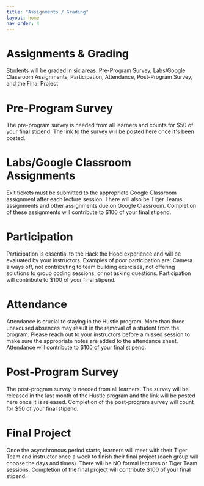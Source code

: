 ```yaml
---
title: "Assignments / Grading"
layout: home
nav_order: 4
---
```

<h1><b>Assignments & Grading</b></h1>

<body>
  <p>Students will be graded in six areas: Pre-Program Survey, Labs/Google Classroom Assignments,	Participation,	Attendance,	Post-Program Survey, and the Final Project</p>

  <h1>Pre-Program Survey</h1>
    <p>The pre-program survey is needed from all learners and counts for $50 of your final stipend. The link to the survey will be posted here once it's been posted. </p>

  <h1>Labs/Google Classroom Assignments</h1>
    <p>Exit tickets must be submitted to the appropriate Google Classroom assignment after each lecture session. There will also be Tiger Teams assignments and other assignments due on Google Classroom. Completion of these assignments will contribute to $100 of your final stipend.</p>

  <h1>Participation</h1>
    <p>Participation is essential to the Hack the Hood experience and will be evaluated by your instructors. Examples of poor participation are: Camera always off, not contributing to team building exercises, not offering solutions to group coding sessions, or not asking questions. Participation will contribute to $100 of your final stipend. </p>

  <h1>Attendance</h1>
    <p>Attendance is crucial to staying in the Hustle program. More than three unexcused absences may result in the removal of a student from the program. Please reach out to your instructors before a missed session to make sure the appropriate notes are added to the attendance sheet. Attendance will contribute to $100 of your final stipend. </p>

  <h1>Post-Program Survey</h1>
    <p>The post-program survey is needed from all learners. The survey will be released in the last month of the Hustle program and the link will be posted here once it is released. Completion of the post-program survey will count for $50 of your final stipend. </p>

  <h1>Final Project</h1>
    <p>Once the asynchronous period starts, learners will meet with their Tiger Team and instructor once a week to finish their final project (each group will choose the days and times). There will be NO formal lectures or Tiger Team sessions. Completion of the final project will contribute $100 of your final stipend. </p>
</body>
